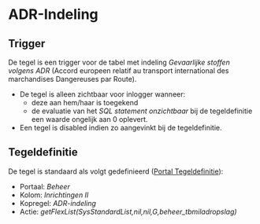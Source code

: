 # ADR-Indeling

## Trigger

De tegel is een trigger voor de tabel met indeling *Gevaarlijke stoffen volgens ADR* (Accord europeen relatif au transport international des marchandises Dangereuses par Route).

- De tegel is alleen zichtbaar voor inlogger wanneer:
  - deze aan hem/haar is toegekend
  - de evaluatie van het *SQL statement onzichtbaar* bij de tegeldefinitie een waarde ongelijk aan 0 oplevert.
- Een tegel is disabled indien zo aangevinkt bij de tegeldefinitie.

## Tegeldefinitie

De tegel is standaard als volgt gedefinieerd ([Portal Tegeldefinitie](/docs/instellen_inrichten/portaldefinitie/portal_tegel.md)):

- Portaal: *Beheer*
- Kolom: *Inrichtingen II*
- Kopregel: *ADR-indeling*
- Actie: *getFlexList(SysStandardList,nil,nil,G,beheer_tbmiladropslag)*
